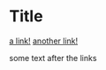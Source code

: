 # Title

[a link!](https://something.com)
[another link!](some-page.html)

some text after the links